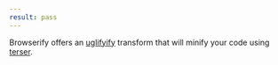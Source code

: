 ```yaml
---
result: pass
---
```


Browserify offers an [uglifyify] transform that will minify your code using [terser].

[uglifyify]: https://github.com/hughsk/uglifyify
[terser]: https://github.com/terser/terser
